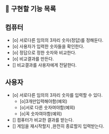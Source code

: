 ## 🎯 구현할 기능 목록
## 컴퓨터
- [o] 서로다른 임의의 3자리 숫자(정답)를 정해둔다.
- [o] 사용자가 입력한 숫자들을 확인한다.
- [o] 정답으로 정한 숫자와 비교한다.
- [o] 비교결과를 만든다.
- [] 비교결과를 사용자에게 전달한다.

## 사용자
- [o] 서로다른 임의의 3자리 숫자를 입력할 수 있다.
  - [o]3개만입력해야함(예외)
  - [o]서로 다른 숫자여야함(예외)
  - [o]꼭 숫자여야함(예외)
- [] 컴퓨터가 비교한 결과를 받는다.
- [] 게임을 재시작할지 ,완전히 종료할지 입력받는다.